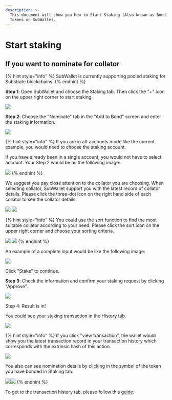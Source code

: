 ```yaml
---
description: >-
  This document will show you How to Start Staking (Also known as Bonding)
  Tokens on SubWallet.
---
```


# Start staking

## If you want to nominate for collator

{% hint style="info" %}
SubWallet is currently supporting pooled staking for Substrate blockchains.&#x20;
{% endhint %}

**Step 1**: Open SubWallet and choose the Staking tab. Then click the "+" icon on the upper right corner to start staking.&#x20;

![](<../../../.gitbook/assets/image (352).png>)



**Step 2**: Choose the "Nominate" tab in the "Add to Bond" screen and enter the staking information.&#x20;

![](<../../../.gitbook/assets/image (353).png>)

{% hint style="info" %}
If you are in all-accounts mode like the current example, you would need to choose the staking account.&#x20;

If you have already been in a single account, you would not have to select account. Your Step 2 would be as the following image:

![](<../../../.gitbook/assets/image (155) (1) (1) (1).png>)
{% endhint %}

We suggest you pay close attention to the collator you are choosing. When selecting collator, SubWallet support you with the latest record of collator details. Please click the three-dot icon on the right hand side of each collator to see the collator details.

![](<../../../.gitbook/assets/image (356).png>) ![](<../../../.gitbook/assets/image (357).png>)

{% hint style="info" %}
You could use the sort function to find the most suitable collator according to your need. Please click the sort icon on the upper right corner and choose your sorting criteria.&#x20;

![](<../../../.gitbook/assets/image (358).png>) ![](<../../../.gitbook/assets/image (359).png>)
{% endhint %}

An example of a complete input would be like the following image:

![](<../../../.gitbook/assets/image (360).png>)

Click "Stake" to continue.



**Step 3**: Check the information and confirm your staking request by clicking "Approve".&#x20;

![](<../../../.gitbook/assets/image (361).png>)



Step 4: Result is in!

You could see your staking transaction in the History tab.

![](<../../../.gitbook/assets/image (371).png>)

{% hint style="info" %}
If you click "view transaction", the wallet would show you the latest transaction record in your transaction history which corresponds with the extrinsic hash of this action.&#x20;

![](<../../../.gitbook/assets/image (370).png>)

You also can see nomination details by clicking in the symbol of the token you have bonded in Staking tab.

![](<../../../.gitbook/assets/image (369).png>)![](<../../../.gitbook/assets/image (368).png>)
{% endhint %}

To get to the transaction history tab, please follow this [guide](../../view-transaction-history.md).&#x20;

